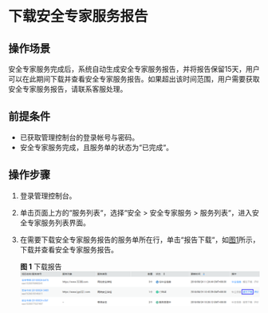 # 下载安全专家服务报告<a name="ses_01_0002"></a>

## 操作场景<a name="section36667401202429"></a>

安全专家服务完成后，系统自动生成安全专家服务报告，并将报告保留15天，用户可以在此期间下载并查看安全专家服务报告。如果超出该时间范围，用户需要获取安全专家服务报告，请联系客服处理。

## 前提条件<a name="section64695583202444"></a>

-   已获取管理控制台的登录帐号与密码。
-   安全专家服务完成，且服务单的状态为“已完成“。

## 操作步骤<a name="section2756238314925"></a>

1.  登录管理控制台。
2.  单击页面上方的“服务列表“，选择“安全  \>  安全专家服务  \>  服务列表“，进入安全专家服务列表界面。
3.  在需要下载安全专家服务报告的服务单所在行，单击“报告下载“，如[图1](#fig20623143618112)所示，下载并查看安全专家服务报告。

    **图 1**  下载报告<a name="fig20623143618112"></a>  
    ![](figures/下载报告.png "下载报告")


